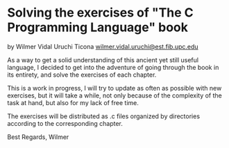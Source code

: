 # Solving the exercises of "The C Programming Language" book
by Wilmer Vidal Uruchi Ticona wilmer.vidal.uruchi@est.fib.upc.edu

As a way to get a solid understanding of this ancient yet still useful language, I decided to get into the adventure of going through the book in its entirety, and solve the exercises of each chapter.

This is a work in progress, I will try to update as often as possible with new exercises, but it will take a while, not only because of the complexity of the task at hand, but also for my lack of free time.

The exercises will be distributed as .c files organized by directories according to the corresponding chapter.

Best Regards,
Wilmer

